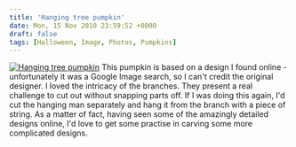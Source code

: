 ```yaml
---
title: 'Hanging tree pumpkin'
date: Mon, 15 Nov 2010 23:59:52 +0000
draft: false
tags: [Halloween, Image, Photos, Pumpkins]
---
```


[![Hanging tree pumpkin](http://gerard.interwebworld.co.uk/files/2010/11/hanging-tree-pumpkin.jpg)](http://gerard.interwebworld.co.uk/files/2010/11/hanging-tree-pumpkin.jpg) This pumpkin is based on a design I found online - unfortunately it was a Google Image search, so I can't credit the original designer. I loved the intricacy of the branches. They present a real challenge to cut out without snapping parts off. If I was doing this again, I'd cut the hanging man separately and hang it from the branch with a piece of string. As a matter of fact, having seen some of the amazingly detailed designs online, I'd love to get some practise in carving some more complicated designs.